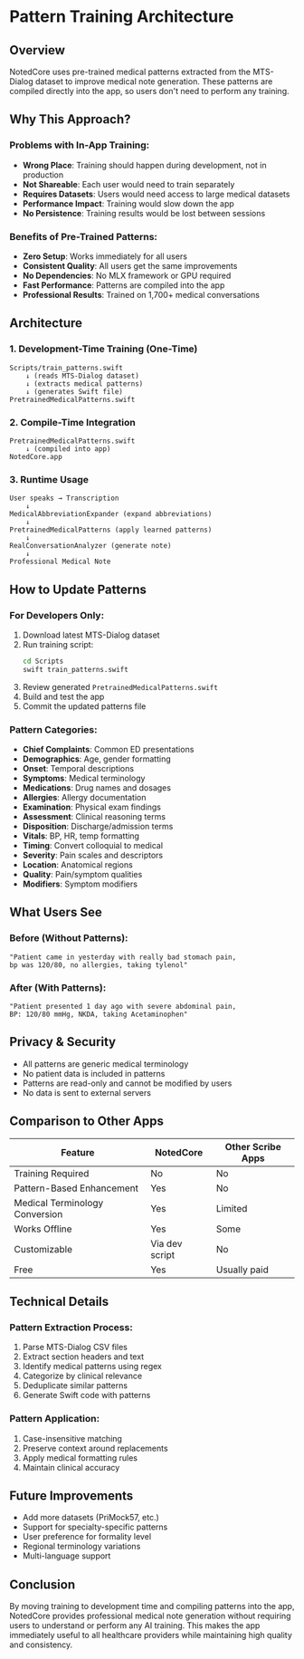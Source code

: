 # Pattern Training Architecture

## Overview
NotedCore uses pre-trained medical patterns extracted from the MTS-Dialog dataset to improve medical note generation. These patterns are compiled directly into the app, so users don't need to perform any training.

## Why This Approach?

### Problems with In-App Training:
- **Wrong Place**: Training should happen during development, not in production
- **Not Shareable**: Each user would need to train separately
- **Requires Datasets**: Users would need access to large medical datasets
- **Performance Impact**: Training would slow down the app
- **No Persistence**: Training results would be lost between sessions

### Benefits of Pre-Trained Patterns:
- **Zero Setup**: Works immediately for all users
- **Consistent Quality**: All users get the same improvements
- **No Dependencies**: No MLX framework or GPU required
- **Fast Performance**: Patterns are compiled into the app
- **Professional Results**: Trained on 1,700+ medical conversations

## Architecture

### 1. Development-Time Training (One-Time)
```
Scripts/train_patterns.swift
    ↓ (reads MTS-Dialog dataset)
    ↓ (extracts medical patterns)
    ↓ (generates Swift file)
PretrainedMedicalPatterns.swift
```

### 2. Compile-Time Integration
```
PretrainedMedicalPatterns.swift
    ↓ (compiled into app)
NotedCore.app
```

### 3. Runtime Usage
```
User speaks → Transcription 
    ↓
MedicalAbbreviationExpander (expand abbreviations)
    ↓
PretrainedMedicalPatterns (apply learned patterns)
    ↓
RealConversationAnalyzer (generate note)
    ↓
Professional Medical Note
```

## How to Update Patterns

### For Developers Only:
1. Download latest MTS-Dialog dataset
2. Run training script:
   ```bash
   cd Scripts
   swift train_patterns.swift
   ```
3. Review generated `PretrainedMedicalPatterns.swift`
4. Build and test the app
5. Commit the updated patterns file

### Pattern Categories:
- **Chief Complaints**: Common ED presentations
- **Demographics**: Age, gender formatting
- **Onset**: Temporal descriptions
- **Symptoms**: Medical terminology
- **Medications**: Drug names and dosages
- **Allergies**: Allergy documentation
- **Examination**: Physical exam findings
- **Assessment**: Clinical reasoning terms
- **Disposition**: Discharge/admission terms
- **Vitals**: BP, HR, temp formatting
- **Timing**: Convert colloquial to medical
- **Severity**: Pain scales and descriptors
- **Location**: Anatomical regions
- **Quality**: Pain/symptom qualities
- **Modifiers**: Symptom modifiers

## What Users See

### Before (Without Patterns):
```
"Patient came in yesterday with really bad stomach pain, 
bp was 120/80, no allergies, taking tylenol"
```

### After (With Patterns):
```
"Patient presented 1 day ago with severe abdominal pain,
BP: 120/80 mmHg, NKDA, taking Acetaminophen"
```

## Privacy & Security
- All patterns are generic medical terminology
- No patient data is included in patterns
- Patterns are read-only and cannot be modified by users
- No data is sent to external servers

## Comparison to Other Apps

| Feature | NotedCore | Other Scribe Apps |
|---------|-----------|-------------------|
| Training Required | No | No |
| Pattern-Based Enhancement | Yes | No |
| Medical Terminology Conversion | Yes | Limited |
| Works Offline | Yes | Some |
| Customizable | Via dev script | No |
| Free | Yes | Usually paid |

## Technical Details

### Pattern Extraction Process:
1. Parse MTS-Dialog CSV files
2. Extract section headers and text
3. Identify medical patterns using regex
4. Categorize by clinical relevance
5. Deduplicate similar patterns
6. Generate Swift code with patterns

### Pattern Application:
1. Case-insensitive matching
2. Preserve context around replacements
3. Apply medical formatting rules
4. Maintain clinical accuracy

## Future Improvements
- Add more datasets (PriMock57, etc.)
- Support for specialty-specific patterns
- User preference for formality level
- Regional terminology variations
- Multi-language support

## Conclusion
By moving training to development time and compiling patterns into the app, NotedCore provides professional medical note generation without requiring users to understand or perform any AI training. This makes the app immediately useful to all healthcare providers while maintaining high quality and consistency.